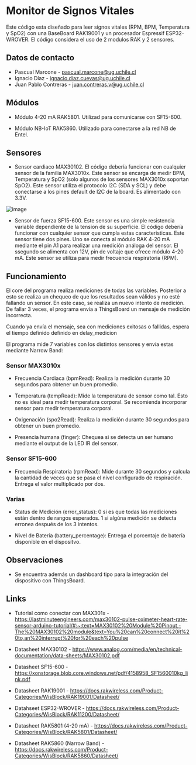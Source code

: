 # Monitor de Signos Vitales

Este código esta diseñado para leer signos vitales (RPM, BPM, Temperatura y SpO2) con una BaseBoard RAK19001 y un procesador Espressif ESP32-WROVER. El código considera el uso
de 2 modulos RAK y 2 sensores.

## Datos de contacto
- Pascual Marcone - pascual.marcone@ug.uchile.cl
- Ignacio Díaz - ignacio.diaz.cuevas@ug.uchile.cl
- Juan Pablo Contreras - juan.contreras.v@ug.uchile.cl

## Módulos
- Módulo 4-20 mA RAK5801. Utilizad para comunicarse con SF15-600.

- Módulo NB-IoT RAK5860. Utilizado para conectarse a la red NB de Entel.

## Sensores
- Sensor cardiaco MAX30102. El código debería funcionar con cualquier sensor de la familia MAX3010x. Este sensor se encarga de medir BPM, Temperatura y SpO2 (solo algunos de los sensores MAX3010x soportan SpO2). Este sensor utiliza el protocolo I2C (SDA y SCL) y debe conectarse a los pines default de I2C de la board. Es alimentado con 3.3V.
  
![image](https://github.com/pmarconep/Monitor-Remoto-de-Signos-Vitales/assets/49997440/297f6314-ea26-46cc-abbf-30506f8fde7e)

- Sensor de fuerza SF15-600. Este sensor es una simple resistencia variable dependiente de la tension de su superficie. El código debería funcionar con cualquier sensor que cumpla estas caracteristicas. Este sensor tiene dos pines. Uno se conecta al módulo RAK 4-20 mA mediante el pin A1 para realizar una medición análoga del sensor. El ssegundo se alimenta con 12V, pin de voltaje que ofrece módulo 4-20 mA. Este sensor se utiliza para medir frecuencia respiratoria (RPM).

## Funcionamiento

El core del programa realiza mediciones de todas las variables. Posterior a esto se realiza un chequeo de que los resultados sean válidos y no esté fallando un sensor. En este caso, se realiza un nuevo intento de medición. De fallar 3 veces, el programa envía a ThingsBoard un mensaje de medición incorrecta. 

Cuando ya envía el mensaje, sea con mediciones exitosas o fallidas, espera el tiempo definido definido en delay_medicion

El programa mide 7 variables con los distintos sensores y envía estas mediante Narrow Band:

### Sensor MAX3010x
- Frecuencia Cardiaca (bpmRead): Realiza la medición durante 30 segundos para obtener un buen promedio.
  
- Temperatura (tempRead): Mide la temperatura de sensor como tal. Esto no es ideal para medir temperatura corporal. Se recomienda incorporar sensor para medir temperatura corporal.
  
- Oxigenación (spo2Read): Realiza la medición durante 30 segundos para obtener un buen promedio.
  
- Presencia humana (finger): Chequea si se detecta un ser humano mediante el output de la LED IR del sensor. 

### Sensor SF15-600
- Frecuencia Respiratoria (rpmRead): Mide durante 30 segundos y calcula la cantidad de veces que se pasa el nivel configurado de respiración. Entrega el valor multiplicado por dos.

### Varias
- Status de Medición (error_status): 0 si es que todas las mediciones están dentro de rangos esperados. 1 si algúna medición se detecta erronea después de los 3 intentos.
  
- Nivel de Batería (battery_percentage): Entrega el porcentaje de batería disponible en el dispositvo.

## Observaciones

- Se encuentra además un dashboard tipo para la integración del dispositivo con ThingsBoard.

## Links

- Tutorial como conectar con MAX301x - https://lastminuteengineers.com/max30102-pulse-oximeter-heart-rate-sensor-arduino-tutorial/#:~:text=MAX30102%20Module%20Pinout,-The%20MAX30102%20module&text=You%20can%20connect%20it%20to,an%20interrupt%20for%20each%20pulse

- Datasheet MAX30102 - https://www.analog.com/media/en/technical-documentation/data-sheets/MAX30102.pdf
  
- Datasheet SF15-600 - https://xonstorage.blob.core.windows.net/pdf/4158958_SF1560010kg_link.pdf

- Datasheet RAK19001 - https://docs.rakwireless.com/Product-Categories/WisBlock/RAK19001/Datasheet/

- Datahseet ESP32-WROVER - https://docs.rakwireless.com/Product-Categories/WisBlock/RAK11200/Datasheet/

- Datasheet RAK5801 (4-20 mA) - https://docs.rakwireless.com/Product-Categories/WisBlock/RAK5801/Datasheet/

- Datasheet RAK5860 (Narrow Band) - https://docs.rakwireless.com/Product-Categories/WisBlock/RAK5860/Datasheet/
